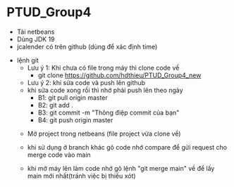 # PTUD_Group4

- Tải netbeans
- Dùng JDK 19
- jcalender có trên github (dùng để xác định time)

* lệnh git
  * Lưu ý 1: Khi chưa có file trong máy thì clone code về
    + git clone https://github.com/hdthieu/PTUD_Group4_new
  * Lưu ý 2:  khi sửa code và push lên github   
  - khi sửa code xong rồi thì nhớ phải push lên theo ngày
    + B1: git pull origin master
    + B2: git add .
    + B3: git commit -m "Thông điệp commit của bạn"
    + B4: git push origin master
  * Mở project trong netbeans (file project vừa clone về)

  * khi sử dụng ở branch khác gõ code nhớ compare để gửi request cho merge code vào main
  * khi mở máy lên làm code nhớ gõ lệnh "git merge main" về để lấy main mới nhất(tránh việc bị thiếu xót)
    

